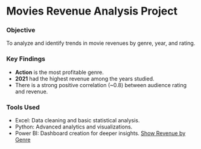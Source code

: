 # Movies Revenue Analysis Project
### Objective
To analyze and identify trends in movie revenues by genre, year, and rating.

### Key Findings
- **Action** is the most profitable genre.
- **2021** had the highest revenue among the years studied.
- There is a strong positive correlation (~0.8) between audience rating and revenue.

### Tools Used
- Excel: Data cleaning and basic statistical analysis.
- Python: Advanced analytics and visualizations.
- Power BI: Dashboard creation for deeper insights.
[Show Revenue by Genre](Visualization/visualization.pdf)
